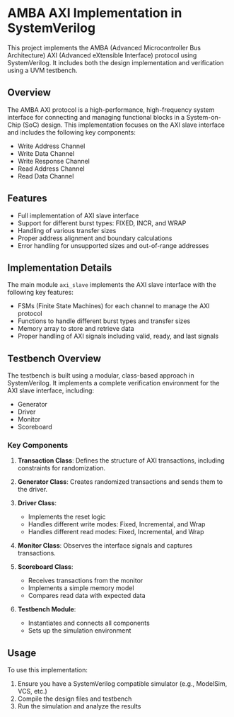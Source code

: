 # AMBA AXI Implementation in SystemVerilog

This project implements the AMBA (Advanced Microcontroller Bus Architecture) AXI (Advanced eXtensible Interface) protocol using SystemVerilog. It includes both the design implementation and verification using a UVM testbench.

## Overview

The AMBA AXI protocol is a high-performance, high-frequency system interface for connecting and managing functional blocks in a System-on-Chip (SoC) design. This implementation focuses on the AXI slave interface and includes the following key components:

- Write Address Channel
- Write Data Channel
- Write Response Channel
- Read Address Channel
- Read Data Channel

## Features

- Full implementation of AXI slave interface
- Support for different burst types: FIXED, INCR, and WRAP
- Handling of various transfer sizes
- Proper address alignment and boundary calculations
- Error handling for unsupported sizes and out-of-range addresses

## Implementation Details

The main module `axi_slave` implements the AXI slave interface with the following key features:

- FSMs (Finite State Machines) for each channel to manage the AXI protocol
- Functions to handle different burst types and transfer sizes
- Memory array to store and retrieve data
- Proper handling of AXI signals including valid, ready, and last signals

## Testbench Overview

The testbench is built using a modular, class-based approach in SystemVerilog. It implements a complete verification environment for the AXI slave interface, including:

- Generator
- Driver
- Monitor
- Scoreboard

### Key Components

1. **Transaction Class**: Defines the structure of AXI transactions, including constraints for randomization.

2. **Generator Class**: Creates randomized transactions and sends them to the driver.

3. **Driver Class**: 
   - Implements the reset logic
   - Handles different write modes: Fixed, Incremental, and Wrap
   - Handles different read modes: Fixed, Incremental, and Wrap

4. **Monitor Class**: Observes the interface signals and captures transactions.

5. **Scoreboard Class**: 
   - Receives transactions from the monitor
   - Implements a simple memory model
   - Compares read data with expected data

6. **Testbench Module**: 
   - Instantiates and connects all components
   - Sets up the simulation environment
## Usage

To use this implementation:

1. Ensure you have a SystemVerilog compatible simulator (e.g., ModelSim, VCS, etc.)
2. Compile the design files and testbench
3. Run the simulation and analyze the results
